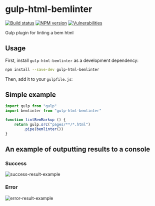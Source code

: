 # gulp-html-bemlinter

[![Build status][test-image]][test-url]
[![NPM version][npm-image]][npm-url]
[![Vulnerabilities][vulnerabilities-image]][vulnerabilities-url]

Gulp plugin for linting a bem html

## Usage

First, install `gulp-html-bemlinter` as a development dependency:

```bash
npm install --save-dev gulp-html-bemlinter
```

Then, add it to your `gulpfile.js`:

## Simple example

```js
import gulp from "gulp" 
import bemlinter from "gulp-html-bemlinter"

function lintBemMarkup () {
	return gulp.src("pages/**/*.html")
		.pipe(bemlinter())
}
```

## An example of outputting results to a console

### Success

![success-result-example](https://lh3.googleusercontent.com/CI__G-pJAk9uyxFKABAVeePzTYCmBOgDkRGwgnE1xqd0dZNjraxTy0BKpDJ4iI4vLUCsugXCnWTWFqKtXT_irGa-ZGlSdX_yMyRzvwx7Fb4IWPeRvBamuOq-LuLjvA8ZVLNsHvE45Q=w1157-h32-no)

### Error

![error-result-example](https://lh3.googleusercontent.com/aw2V-r8uRt25GeR3NqefAVqhomPef7z-j7zv5-vTeUphd4Rhfwo60J05qvMRMO5faHGVJOeGuWRFLOim0krO-dx2amtn7kHSXUMrdsxBIdyh9QZ0UPJ75XbKsxrz5ROckhl2dh3oAw=w1227-h375-no)

[test-url]: https://github.com/firefoxic/gulp-html-bemlinter/actions
[test-image]: https://github.com/firefoxic/gulp-html-bemlinter/actions/workflows/test.yml/badge.svg?branch=main

[npm-url]: https://npmjs.org/package/gulp-html-bemlinter
[npm-image]: https://badge.fury.io/js/gulp-html-bemlinter.svg

[vulnerabilities-url]: https://snyk.io/test/github/firefoxic/gulp-html-bemlinter
[vulnerabilities-image]: https://snyk.io/test/github/firefoxic/gulp-html-bemlinter/badge.svg
